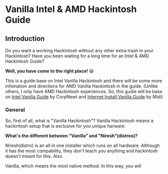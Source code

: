 # Vanilla Intel & AMD Hackintosh Guide

## Introduction

Do you want a working Hackintosh without any other extra trash in your Hackintosh? Have you been waiting for a long time for an Intel & AMD Hackintosh Guide?

**Well, you have come to the right place!** 😆 

This is a guide base on Intel Vanilla Hackintosh and there will be some more infomation and directions for AMD Vanilla Hackintosh in the guide. \(Unlike others, I only have AMD Hackintosh experiences. So, this gudie will be base on [Intel Vanilla Guide](https://hackintosh.gitbook.io/-r-hackintosh-vanilla-desktop-guide/) by CorpNewt and [Internet Install Vanilla Guide](https://internet-install.gitbook.io/macos-internet-install/) by Midi\)

### General

So, first of all, what is "Vanilla Hackintosh"? Vanilla Hackintosh means a hackintosh setup that is exclusive for you unique harware.

**What's the different between "Vanilla" and "Niresh"\(distros\)?**

Niresh\(distro\) is an all in one installer which runs on all hardware. Although it has the most compability, they don't teach you anything and hackintosh doesn't meant for this. Also 

Vanilla, which means the most native method. In this way, you will

